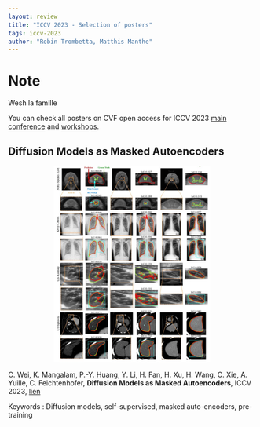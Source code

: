 ```yaml
---
layout: review
title: "ICCV 2023 - Selection of posters"
tags: iccv-2023
author: "Robin Trombetta, Matthis Manthe"
---
```



# Note

Wesh la famille

You can check all posters on CVF open access for ICCV 2023 [main conference](https://openaccess.thecvf.com/ICCV2023) and [workshops](https://openaccess.thecvf.com/ICCV2023_workshops/menu).

## Diffusion Models as Masked Autoencoders

<div style="text-align:center">
<img src="/collections/images/sam_for_med/performances_sam.jpg" height=400></div>

C. Wei, K. Mangalam, P.-Y. Huang, Y. Li, H. Fan, H. Xu, H. Wang, C. Xie, A. Yuille, C. Feichtenhofer, **Diffusion Models as Masked Autoencoders**, ICCV 2023, [lien](https://openaccess.thecvf.com/content/ICCV2023/papers/Wei_Diffusion_Models_as_Masked_Autoencoders_ICCV_2023_paper.pdf)

Keywords : Diffusion models, self-supervised, masked auto-encoders, pre-training